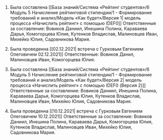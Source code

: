  1. Была составлена [[База знаний/Система «Рейтинг студентов»/6 Модуль 5 Начисление рейтинговой стипендии/1 - Формирование требований и анализ/Модель «Как будет»/Версия 1| модель процесса «Начислить рейтинг» с помощью IDEF0]]
 	Ответственные за составление: Вовиков Даниил, Инешина Полина, Караваева Дарья, Комогорцева Юлия, Кутенков Владислав, Малиновцев Иван, Михейко Юлия, Садовникова Мария.
	
2. Была проведенна [[02.12.2021| встреча с Гурковым Евгением Олеговичем 02.12.2021]]
	Ответственные: Вовиков Данил, Малиновцев Иван, Комогорцева Юлия.
	
3. Была составлена [[База знаний/Система «Рейтинг студентов»/6 Модуль 5 Начисление рейтинговой стипендии/1 - Формирование требований и анализ/Модель «Как будет»/Версия 2| модель процесса «Начислить рейтинг» с помощью IDEF0 (Версия 2)]]
 	Ответственные за составление: Вовиков Даниил, Инешина Полина, Караваева Дарья, Комогорцева Юлия, Кутенков Владислав, Малиновцев Иван, Михейко Юлия, Садовникова Мария.
	
4. Была проведенна [[10.12.2021| встреча с Гурковым Евгением Олеговичем 10.12.2021]]
	Ответственные за составление: Вовиков Даниил, Инешина Полина, Караваева Дарья, Комогорцева Юлия, Кутенков Владислав, Малиновцев Иван, Михейко Юлия, Садовникова Мария.

